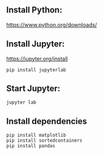 ## Install Python:
https://www.python.org/downloads/

## Install Jupyter:
https://jupyter.org/install

```
pip install jupyterlab
```

## Start Jupyter:
```
jupyter lab
```

## Install dependencies
```
pip install matplotlib
pip install sortedcontainers
pip install pandas
```